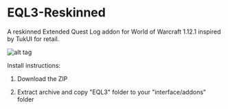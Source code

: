 # EQL3-Reskinned
A reskinned Extended Quest Log addon for World of Warcraft 1.12.1 inspired by TukUI for retail. 

![alt tag](http://i.imgur.com/Q7gfcnl.jpg)

Install instructions:  
1) Download the ZIP

2) Extract archive and copy "EQL3" folder to your "interface/addons"  folder 
